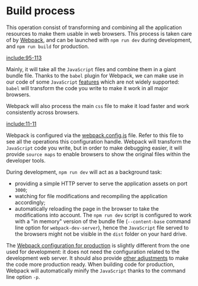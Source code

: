 # Build process

This operation consist of transforming and combining all the application resources to make them usable in web browsers. This process is taken care of by [Webpack](https://webpack.github.io/), and can be launched with `npm run dev` during development, and `npm run build` for production.

[include:95-113](../../../package.json)

Mainly, it will take all the `JavaScript` files and combine them in a giant bundle file. Thanks to the `babel` plugin for Webpack, we can make use in our code of some `JavaScript` [features](/javascript/syntax.md#ES2015) which are not widely supported: `babel` will transform the code you write to make it work in all major browsers. 

Webpack will also process the main `css` file to make it load faster and work consistently across browsers.

[include:11-11](../../../src/layout/app.jsx)

Webpack is configured via the [webpack.config.js](https://github.com/InseeFr/Pogues/blob/master/webpack.config.js) file. Refer to this file to see all the operations this configuration handle.
Webpack will transform the `JavaScript` code you write, but in order to make debugging easier, it will provide `source maps` to enable browsers to show the original files within the developer tools.

During development, `npm run dev` will act as a background task:
- providing a simple HTTP server to serve the application assets on port `3000`;
- watching for file modifications and recompiling the application accordingly;
- automatically reloading the page in the browser to take the modifications into account.
The `npm run dev` script is configured to work with a "in memory" version of the bundle file (`--content-base` command line option for `webpack-dev-server`), hence the `JavaScript` file served to the browsers might not be visible in the `dist` folder on your hard drive.

The [Webpack configuration for production](https://github.com/InseeFr/Pogues/blob/master/webpack.production.config.js) is slightly different from the one used for development: it does not need the configuration related to the development web server. It should also provide [other adjustments](https://github.com/InseeFr/Pogues/issues/145) to make the code more production ready. When building code for production, Webpack will automatically minify the `JavaScript` thanks to the command line option `-p`.